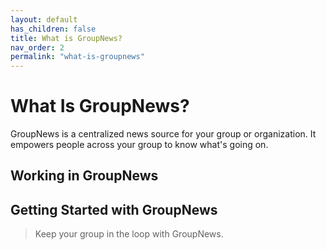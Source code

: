 ```yaml
---
layout: default
has_children: false
title: What is GroupNews?
nav_order: 2
permalink: "what-is-groupnews"
---
```


# What Is GroupNews?

GroupNews is a centralized news source for your group or organization. It empowers people across your group to know what's going on.

## Working in GroupNews

## Getting Started with GroupNews

> Keep your group in the loop with GroupNews.
